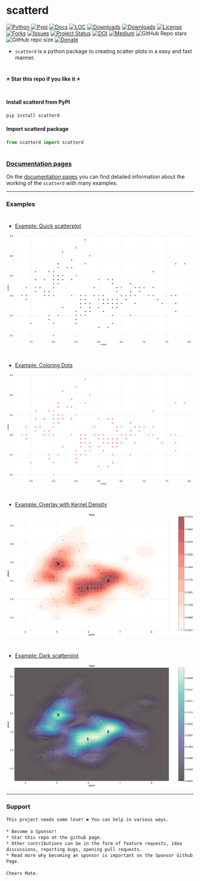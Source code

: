# scatterd

[![Python](https://img.shields.io/pypi/pyversions/scatterd)](https://img.shields.io/pypi/pyversions/scatterd)
[![Pypi](https://img.shields.io/pypi/v/scatterd)](https://pypi.org/project/scatterd/)
[![Docs](https://img.shields.io/badge/Sphinx-Docs-Green)](https://erdogant.github.io/scatterd/)
[![LOC](https://sloc.xyz/github/erdogant/scatterd/?category=code)](https://github.com/erdogant/scatterd/)
[![Downloads](https://static.pepy.tech/personalized-badge/scatterd?period=month&units=international_system&left_color=grey&right_color=brightgreen&left_text=PyPI%20downloads/month)](https://pepy.tech/project/scatterd)
[![Downloads](https://static.pepy.tech/personalized-badge/scatterd?period=total&units=international_system&left_color=grey&right_color=brightgreen&left_text=Downloads)](https://pepy.tech/project/scatterd)
[![License](https://img.shields.io/badge/license-MIT-green.svg)](https://github.com/erdogant/scatterd/blob/master/LICENSE)
[![Forks](https://img.shields.io/github/forks/erdogant/scatterd.svg)](https://github.com/erdogant/scatterd/network)
[![Issues](https://img.shields.io/github/issues/erdogant/scatterd.svg)](https://github.com/erdogant/scatterd/issues)
[![Project Status](http://www.repostatus.org/badges/latest/active.svg)](http://www.repostatus.org/#active)
[![DOI](https://zenodo.org/badge/234931793.svg)](https://zenodo.org/badge/latestdoi/234931793)
[![Medium](https://img.shields.io/badge/Medium-Blog-green)](https://erdogant.github.io/scatterd/pages/html/Documentation.html#medium-blog)
![GitHub Repo stars](https://img.shields.io/github/stars/erdogant/scatterd)
![GitHub repo size](https://img.shields.io/github/repo-size/erdogant/scatterd)
[![Donate](https://img.shields.io/badge/Support%20this%20project-grey.svg?logo=github%20sponsors)](https://erdogant.github.io/scatterd/pages/html/Documentation.html#)
<!---[![BuyMeCoffee](https://img.shields.io/badge/buymea-coffee-yellow.svg)](https://www.buymeacoffee.com/erdogant)-->
<!---[![Coffee](https://img.shields.io/badge/coffee-black-grey.svg)](https://erdogant.github.io/donate/?currency=USD&amount=5)-->

* ``scatterd`` is a python package to creating scatter plots in a easy and fast manner.
# 
**⭐️ Star this repo if you like it ⭐️**
#

#### Install scatterd from PyPI

```bash
pip install scatterd
```

#### Import scatterd package

```python
from scatterd import scatterd
```
# 


### [Documentation pages](https://erdogant.github.io/scatterd/)

On the [documentation pages](https://erdogant.github.io/scatterd/) you can find detailed information about the working of the ``scatterd`` with many examples. 

<hr> 

### Examples

# 

* [Example: Quick scatterplot](https://erdogant.github.io/scatterd/pages/html/Examples.html#)

<p align="left">
  <a href="https://erdogant.github.io/scatterd/pages/html/Examples.html#">
  <img src="https://github.com/erdogant/scatterd/blob/master/docs/figs/fig1_simple.png" width="600" />
  </a>
</p>

# 

* [Example: Coloring Dots](https://erdogant.github.io/scatterd/pages/html/Examples.html#coloring-dots)

<p align="left">
  <a href="https://erdogant.github.io/scatterd/pages/html/Examples.html#coloring-dots">
  <img src="https://github.com/erdogant/scatterd/blob/master/docs/figs/fig2_red.png" width="600" />
  </a>
</p>


# 

* [Example: Overlay with Kernel Density](https://erdogant.github.io/scatterd/pages/html/Examples.html#overlay-with-kernel-density)

<p align="left">
  <a href="https://erdogant.github.io/scatterd/pages/html/Examples.html#overlay-with-kernel-density">
  <img src="https://github.com/erdogant/scatterd/blob/master/docs/figs/fig_density_4.png" width="600" />
  </a>
</p>


# 

* [Example: Dark scatterplot](https://erdogant.github.io/scatterd/pages/html/Examples.html#customized-colormap)

<p align="left">
  <a href="https://erdogant.github.io/scatterd/pages/html/Examples.html#customized-colormap">
  <img src="https://github.com/erdogant/scatterd/blob/master/docs/figs/custom_args.png" width="600" />
  </a>
</p>

<hr>

### Support

	This project needs some love! ❤️ You can help in various ways.

	* Become a Sponsor!
	* Star this repo at the github page.
	* Other contributions can be in the form of feature requests, idea discussions, reporting bugs, opening pull requests.
	* Read more why becoming an sponsor is important on the Sponsor Github Page.
	
	Cheers Mate.
